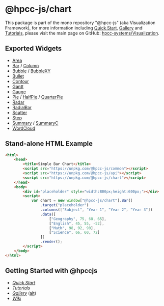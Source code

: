 # @hpcc-js/chart
This package is part of the mono repository "@hpcc-js" (aka Visualization Framework), for more information including [Quick Start](https://github.com/hpcc-systems/Visualization/wiki/Quick-Start), [Gallery](https://raw.githack.com/hpcc-systems/Visualization/master/demos/gallery/gallery.html) and [Tutorials](https://github.com/hpcc-systems/Visualization/wiki/Tutorials), please visit the main page on GitHub:  [hpcc-systems/Visualization](https://github.com/hpcc-systems/Visualization).

## Exported Widgets
* [Area](https://raw.githack.com/hpcc-systems/Visualization/master/demos/gallery/playground.html?./samples/chart/Area/Area.js)
* [Bar](https://raw.githack.com/hpcc-systems/Visualization/master/demos/gallery/playground.html?./samples/chart/Bar.js) / [Column](https://raw.githack.com/hpcc-systems/Visualization/master/demos/gallery/playground.html?./samples/chart/Column/Column.js)
* [Bubble](https://raw.githack.com/hpcc-systems/Visualization/master/demos/gallery/playground.html?./samples/misc/Bubble.js) / [BubbleXY](https://raw.githack.com/hpcc-systems/Visualization/master/demos/gallery/playground.html?./samples/chart/BubbleXY/BubbleXY.js)
* [Bullet](https://raw.githack.com/hpcc-systems/Visualization/master/demos/gallery/playground.html?./samples/chart/Bullet.js)
* [Contour](https://raw.githack.com/hpcc-systems/Visualization/master/demos/gallery/playground.html?./samples/chart/Contour/Contour.js)
* [Gantt](https://raw.githack.com/hpcc-systems/Visualization/master/demos/gallery/playground.html?./samples/chart/Gantt/Gantt%20II.js)
* [Gauge](https://raw.githack.com/hpcc-systems/Visualization/master/demos/gallery/playground.html?./samples/widget/Gauge.js)
* [Pie](https://raw.githack.com/hpcc-systems/Visualization/master/demos/gallery/playground.html?./samples/chart/Pie/Pie.js) / [HalfPie](https://raw.githack.com/hpcc-systems/Visualization/master/demos/gallery/playground.html?./samples/chart/Pie/HalfPie.js) / [QuarterPie](https://raw.githack.com/hpcc-systems/Visualization/master/demos/gallery/playground.html?./samples/chart/Pie/QuarterPie.js)
* [Radar](https://raw.githack.com/hpcc-systems/Visualization/master/demos/gallery/playground.html?./samples/chart/Radar/Hex.js)
* [RadialBar](https://raw.githack.com/hpcc-systems/Visualization/master/demos/gallery/playground.html?./samples/chart/Radial%20Bar.js)
* [Scatter](https://raw.githack.com/hpcc-systems/Visualization/master/demos/gallery/playground.html?./samples/chart/Scatter/Sized%20Scatter.js)
* [Step](https://raw.githack.com/hpcc-systems/Visualization/master/demos/gallery/playground.html?./samples/chart/Step.js)
* [Summary](https://raw.githack.com/hpcc-systems/Visualization/master/demos/gallery/playground.html?./samples/chart/Summary.js) / [SummaryC](https://raw.githack.com/hpcc-systems/Visualization/master/demos/gallery/playground.html?./samples/chart/SummaryC.js)
* [WordCloud](https://raw.githack.com/hpcc-systems/Visualization/master/demos/gallery/playground.html?./samples/misc/Word%20Cloud.js)

## Stand-alone HTML Example
```html
<html>
    <head>
        <title>Simple Bar Chart</title>
        <script src="https://unpkg.com/@hpcc-js/common"></script>
        <script src="https://unpkg.com/@hpcc-js/api"></script>
        <script src="https://unpkg.com/@hpcc-js/chart"></script>
    </head>
    <body>
        <div id="placeholder" style="width:800px;height:600px;"></div>
        <script>
            var chart = new window["@hpcc-js/chart"].Bar()
                .target("placeholder")
                .columns(["Subject", "Year 1", "Year 2", "Year 3"])
                .data([
                    ["Geography", 75, 68, 65],
                    ["English", 45, 55, -52],
                    ["Math", 98, 92, 90],
                    ["Science", 66, 60, 72]
                ])
                .render();
        </script>
    </body>
</html>
```

## Getting Started with @hpccjs
* _[Quick Start](https://github.com/hpcc-systems/Visualization/wiki/Quick-Start)_
* _[Tutorials](https://github.com/hpcc-systems/Visualization/wiki/Tutorials)_
* _[Gallery](https://raw.githack.com/hpcc-systems/Visualization/master/demos/gallery/gallery.html)_ ([alt](https://rawgit.com/hpcc-systems/Visualization/master/demos/gallery/gallery.html))
* _[Wiki](https://github.com/hpcc-systems/Visualization/wiki)_
